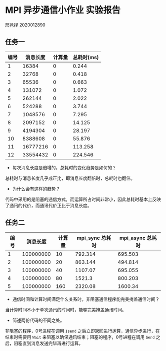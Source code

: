 # MPI 异步通信小作业 实验报告 

邢竞择 2020012890

## 任务一

| 编号 | 消息长度 | 计算量 | 总耗时(ms) |
| ---- | -------- | ------ | ------ |
| 1    | 16384    | 0      | 0.244 |
| 2    | 32768    | 0      | 0.418 |
| 3    | 65536    | 0      | 0.663  |
| 4    | 131072   | 0      | 1.072  |
| 5    | 262144   | 0      | 2.022  |
| 6    | 524288   | 0      | 3.744  |
| 7    | 1048576  | 0      | 7.295  |
| 8    | 2097152  | 0      | 14.125 |
| 9    | 4194304  | 0      | 28.197 |
| 10   | 8388608  | 0      | 55.876 |
| 11   | 16777216 | 0      | 113.258  |
| 12   | 33554432 | 0      | 224.546  |

- 每次消息长度是倍增的，总耗时的变化趋势是如何的？

总耗时与消息长度几乎成正比，即消息长度翻倍时，总耗时也翻倍。

- 为什么会有这样的趋势？

代码中采用的是阻塞的通信方式，而运算所占时间非常小，因此总耗时基本上反映了通讯的代价，而通讯代价正比于消息长度。

## 任务二

| 编号 | 消息长度  | 计算量 | mpi_sync 总耗时 | mpi_async  总耗时 |
| ---- | --------- | ------ | --------------- | ----------------- |
| 1    | 100000000 | 10     | 792.314         | 695.503           |
| 2    | 100000000 | 20     | 863.144         | 494.814           |
| 3    | 100000000 | 40     | 1107.07         | 695.055           |
| 4    | 100000000 | 80     | 1521.3          | 800.203           |
| 5    | 100000000 | 160    | 2320.08         | 1600.34           |

- 通信时间和计算时间满足什么关系时，非阻塞通信程序能完美掩盖通信时间？

当计算时间不小于单次通讯的时间时，能够完美掩盖通讯时间。

- 简述两份代码的不同之处。

非阻塞的程序，0号进程在调用 `Isend` 之后立即返回进行运算，通信异步进行，在结束时需要用 `Wait` 来阻塞以确保通讯结束；阻塞的程序，0号进程在调用 `Send` 之后，阻塞直到消息发送完毕再进行运算。

